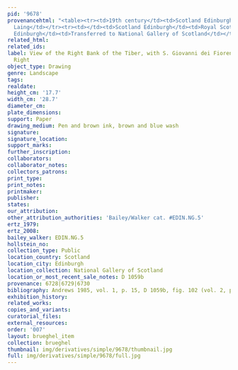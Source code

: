 ```yaml
---
pid: '9678'
provenancehtml: "<table><tr><td>19th century</td><td>Scotland Edinburgh</td><td>David
  Laing</td></tr><tr><td></td><td>Scotland Edinburgh</td><td>Royal Scottish Academy</td></tr><tr><td>1910</td><td>Scotland
  Edinburgh</td><td>Transferred to National Gallery of Scotland</td></tr></table>"
related_html:
related_ids:
label: View of the Right Bank of the Tiber, with S. Giovanni dei Fiorentini on the
  Right
object_type: Drawing
genre: Landscape
tags:
realdate:
height_cm: '17.7'
width_cm: '28.7'
diameter_cm:
plate_dimensions:
support: Paper
drawing_medium: Pen and brown ink, brown and blue wash
signature:
signature_location:
support_marks:
further_inscription:
collaborators:
collaborator_notes:
collectors_patrons:
print_type:
print_notes:
printmaker:
publisher:
states:
our_attribution:
other_attribution_authorities: 'Bailey/Walker cat. #EDIN.NG.5'
ertz_1979:
ertz_2008:
bailey_walker: EDIN.NG.5
hollstein_no:
collection_type: Public
location_country: Scotland
location_city: Edinburgh
location_collection: National Gallery of Scotland
location_or_most_recent_sale_notes: D 1059b
provenance: 6728|6729|6730
bibliography: Andrews 1985, vol. 1, p. 15, D 1059b, fig. 102 (vol. 2, p. 25)
exhibition_history:
related_works:
copies_and_variants:
curatorial_files:
external_resources:
order: '007'
layout: brueghel_item
collection: brueghel
thumbnail: img/derivatives/simple/9678/thumbnail.jpg
full: img/derivatives/simple/9678/full.jpg
---
```

